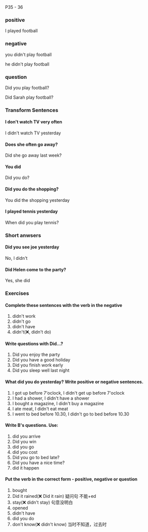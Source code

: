 P35 - 36

### positive

I played football

### negative

you didn't play football

he didn't play football

### question

Did you play football?

Did Sarah play football?

### Transform Sentences

#### I don't watch TV very often

I didn't watch TV yesterday

#### Does she often go away?

Did she go away last week?

#### You did

Did you do?

#### Did you do the shopping?

You did the shopping yesterday

#### I played tennis yesterday

When did you play tennis?

### Short anwsers

#### Did you see joe yesterday

No, I didn't

#### Did Helen come to the party?

Yes, she did

### Exercises

#### Complete these sentences with the verb in the negative

1. didn't work
2. didn't go
3. didn't have
4. didn't(❌, didn't do)

#### Write questions with Did...?

1. Did you enjoy the party
2. Did you have a good holiday
3. Did you finish work early
4. Did you sleep well last night

#### What did you do yesterday? Write positive or negative sentences.

1. I got up before 7'oclock, I didn't get up before 7'oclock
2. I had a shower, I didn't have a shower
3. I bought a magazine, I didn't buy a magazine
4. I ate meat, I didn't eat meat
5. I went to bed before 10.30, I didn't go to bed before 10.30

#### Write B's questions. Use:

1. did you arrive
2. Did you win
3. did you go
4. did you cost
5. Did you go to bed late?
6. Did you have a nice time?
7. did it happen

#### Put the verb in the correct form - positive, negative or question

1. bought
2. Did it rained(❌ Did it rain) 疑问句 不能+ed
3. stay(❌ didn't stay) 句意没明白 
4. opened
5. didn't have
6. did you do
7. don't know(❌ didn't know) 当时不知道，过去时

